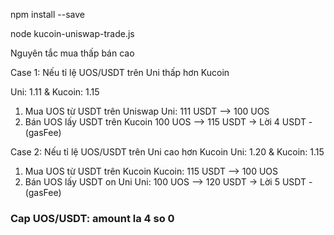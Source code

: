 
npm install --save

node kucoin-uniswap-trade.js

Nguyên tắc mua thấp bán cao

Case 1: Nếu tỉ lệ UOS/USDT trên Uni thấp hơn Kucoin

Uni: 1.11 & Kucoin: 1.15

1. Mua UOS từ USDT trên Uniswap
   Uni: 111 USDT --> 100 UOS
2. Bán UOS lấy USDT trên Kucoin
   100 UOS --> 115 USDT
-> Lời 4 USDT - (gasFee)

Case 2: Nếu tỉ lệ UOS/USDT trên Uni cao hơn Kucoin
Uni: 1.20 & Kucoin: 1.15
1. Mua UOS từ USDT trên Kucoin
   Kucoin: 115 USDT --> 100 UOS
2. Bán UOS lấy USDT on Uni
   Uni: 100 UOS --> 120 USDT
-> Lời 5 USDT - (gasFee)

### Cap UOS/USDT: amount la 4 so 0
